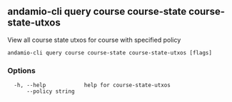 ## andamio-cli query course course-state course-state-utxos

View all course state utxos for course with specified policy

```
andamio-cli query course course-state course-state-utxos [flags]
```

### Options

```
  -h, --help            help for course-state-utxos
      --policy string   
```

